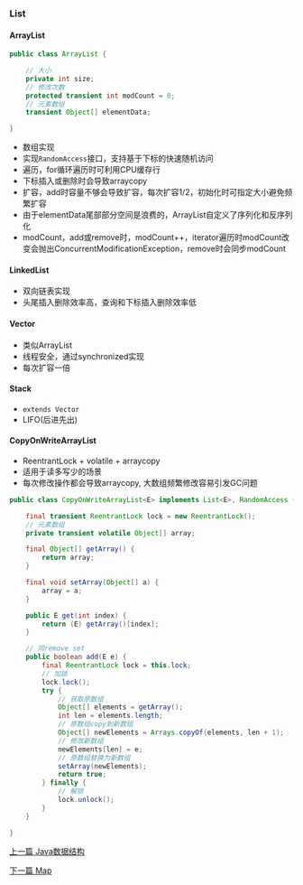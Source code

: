 ### List

#### ArrayList

```java
public class ArrayList {

    // 大小
    private int size;
    // 修改次数
    protected transient int modCount = 0;
    // 元素数组
    transient Object[] elementData;

}
```

* 数组实现
* 实现`RandomAccess`接口，支持基于下标的快速随机访问
* 遍历，for循环遍历时可利用CPU缓存行
* 下标插入或删除时会导致arraycopy
* 扩容，add时容量不够会导致扩容，每次扩容1/2，初始化时可指定大小避免频繁扩容
* 由于elementData尾部部分空间是浪费的，ArrayList自定义了序列化和反序列化
* modCount，add或remove时，modCount++，iterator遍历时modCount改变会抛出ConcurrentModificationException，remove时会同步modCount

#### LinkedList

* 双向链表实现
* 头尾插入删除效率高，查询和下标插入删除效率低

#### Vector

* 类似ArrayList
* 线程安全，通过synchronized实现
* 每次扩容一倍

#### Stack

* `extends Vector`
* LIFO(后进先出)

#### CopyOnWriteArrayList

* ReentrantLock + volatile + arraycopy
* 适用于读多写少的场景
* 每次修改操作都会导致arraycopy, 大数组频繁修改容易引发GC问题

```java
public class CopyOnWriteArrayList<E> implements List<E>, RandomAccess {

    final transient ReentrantLock lock = new ReentrantLock();
    // 元素数组
    private transient volatile Object[] array;

    final Object[] getArray() {
        return array;
    }

    final void setArray(Object[] a) {
        array = a;
    }

    public E get(int index) {
        return (E) getArray()[index];
    }

    // 同remove set
    public boolean add(E e) {
        final ReentrantLock lock = this.lock;
        // 加锁
        lock.lock();
        try {
            // 获取原数组
            Object[] elements = getArray();
            int len = elements.length;
            // 原数组copy到新数组
            Object[] newElements = Arrays.copyOf(elements, len + 1);
            // 修改新数组
            newElements[len] = e;
            // 原数组替换为新数组
            setArray(newElements);
            return true;
        } finally {
            // 解锁
            lock.unlock();
        }
    }

}
```


[上一篇 Java数据结构](3-Java集合/Java数据结构.md)

[下一篇 Map](3-Java集合/Map.md)
